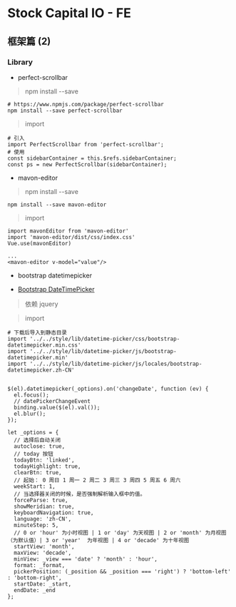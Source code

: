 # Stock Capital IO - FE

## 框架篇 (2)

### Library

-  perfect-scrollbar

> npm install --save

    # https://www.npmjs.com/package/perfect-scrollbar
    npm install --save perfect-scrollbar
    
> import

    # 引入
    import PerfectScrollbar from 'perfect-scrollbar';
    # 使用
    const sidebarContainer = this.$refs.sidebarContainer;
    const ps = new PerfectScrollbar(sidebarContainer);

- mavon-editor

> npm install --save

    npm install --save mavon-editor

> import

    import mavonEditor from 'mavon-editor'
    import 'mavon-editor/dist/css/index.css'
    Vue.use(mavonEditor)

    ...
    <mavon-editor v-model="value"/>
    
- bootstrap datetimepicker

- [Bootstrap DateTimePicker](http://www.bootcss.com/p/bootstrap-datetimepicker/index.htm)


> 依赖 jquery

> import

    # 下载后导入到静态目录
    import '../../style/lib/datetime-picker/css/bootstrap-datetimepicker.min.css'
    import '../../style/lib/datetime-picker/js/bootstrap-datetimepicker.min'
    import '../../style/lib/datetime-picker/js/locales/bootstrap-datetimepicker.zh-CN'
    
    
    $(el).datetimepicker(_options).on('changeDate', function (ev) {
      el.focus();
      // datePickerChangeEvent
      binding.value($(el).val());
      el.blur();
    });
    
    let _options = {
      // 选择后自动关闭
      autoclose: true,
      // today 按钮
      todayBtn: 'linked',
      todayHighlight: true,
      clearBtn: true,
      // 起始： 0 周日 1 周一 2 周二 3 周三 3 周四 5 周五 6 周六
      weekStart: 1,
      // 当选择器关闭的时候，是否强制解析输入框中的值。
      forceParse: true,
      showMeridian: true,
      keyboardNavigation: true,
      language: 'zh-CN',
      minuteStep: 5,
      // 0 or 'hour' 为小时视图 | 1 or 'day' 为天视图 | 2 or 'month' 为月视图（为默认值）| 3 or 'year'  为年视图 | 4 or 'decade' 为十年视图
      startView: 'month',
      maxView: 'decade',
      minView: _view === 'date' ? 'month' : 'hour',
      format: _format,
      pickerPosition: (_position && _position === 'right') ? 'bottom-left' : 'bottom-right',
      startDate: _start,
      endDate: _end
    };
